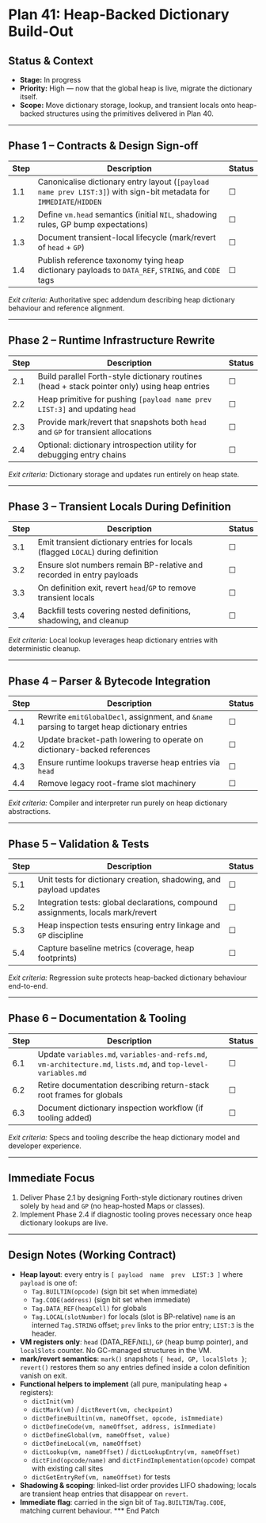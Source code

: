 # Plan 41: Heap-Backed Dictionary Build-Out

## Status & Context

- **Stage:** In progress
- **Priority:** High — now that the global heap is live, migrate the dictionary itself.
- **Scope:** Move dictionary storage, lookup, and transient locals onto heap-backed structures using the primitives delivered in Plan 40.

---

## Phase 1 – Contracts & Design Sign-off

| Step | Description                                                                                                             | Status |
| ---- | ----------------------------------------------------------------------------------------------------------------------- | ------ |
| 1.1  | Canonicalise dictionary entry layout (`[payload name prev LIST:3]`) with sign-bit metadata for `IMMEDIATE`/`HIDDEN`     | ☐     |
| 1.2  | Define `vm.head` semantics (initial `NIL`, shadowing rules, GP bump expectations)                                   | ☐     |
| 1.3  | Document transient-local lifecycle (mark/revert of `head` + `GP`)                                                   | ☐     |
| 1.4  | Publish reference taxonomy tying heap dictionary payloads to `DATA_REF`, `STRING`, and `CODE` tags                     | ☐     |

_Exit criteria:_ Authoritative spec addendum describing heap dictionary behaviour and reference alignment.

---

## Phase 2 – Runtime Infrastructure Rewrite

| Step | Description                                                                               | Status |
| ---- | ----------------------------------------------------------------------------------------- | ------ |
| 2.1  | Build parallel Forth-style dictionary routines (head + stack pointer only) using heap entries | ☐      |
| 2.2  | Heap primitive for pushing `[payload name prev LIST:3]` and updating `head`                | ☐     |
| 2.3  | Provide mark/revert that snapshots both `head` and `GP` for transient allocations          | ☐     |
| 2.4  | Optional: dictionary introspection utility for debugging entry chains                          | ☐      |

_Exit criteria:_ Dictionary storage and updates run entirely on heap state.

---

## Phase 3 – Transient Locals During Definition

| Step | Description                                                                      | Status |
| ---- | -------------------------------------------------------------------------------- | ------ |
| 3.1  | Emit transient dictionary entries for locals (flagged `LOCAL`) during definition | ☐      |
| 3.2  | Ensure slot numbers remain BP-relative and recorded in entry payloads            | ☐      |
| 3.3  | On definition exit, revert `head`/`GP` to remove transient locals            | ☐      |
| 3.4  | Backfill tests covering nested definitions, shadowing, and cleanup               | ☐      |

_Exit criteria:_ Local lookup leverages heap dictionary entries with deterministic cleanup.

---

## Phase 4 – Parser & Bytecode Integration

| Step | Description                                                                                 | Status |
| ---- | ------------------------------------------------------------------------------------------- | ------ |
| 4.1  | Rewrite `emitGlobalDecl`, assignment, and `&name` parsing to target heap dictionary entries | ☐      |
| 4.2  | Update bracket-path lowering to operate on dictionary-backed references                     | ☐      |
| 4.3  | Ensure runtime lookups traverse heap entries via `head`                                 | ☐      |
| 4.4  | Remove legacy root-frame slot machinery                                                     | ☐      |

_Exit criteria:_ Compiler and interpreter run purely on heap dictionary abstractions.

---

## Phase 5 – Validation & Tests

| Step | Description                                                                         | Status |
| ---- | ----------------------------------------------------------------------------------- | ------ |
| 5.1  | Unit tests for dictionary creation, shadowing, and payload updates                  | ☐      |
| 5.2  | Integration tests: global declarations, compound assignments, locals mark/revert    | ☐      |
| 5.3  | Heap inspection tests ensuring entry linkage and `GP` discipline                    | ☐      |
| 5.4  | Capture baseline metrics (coverage, heap footprints)                                | ☐      |

_Exit criteria:_ Regression suite protects heap-backed dictionary behaviour end-to-end.

---

## Phase 6 – Documentation & Tooling

| Step | Description                                                                                                    | Status |
| ---- | -------------------------------------------------------------------------------------------------------------- | ------ |
| 6.1  | Update `variables.md`, `variables-and-refs.md`, `vm-architecture.md`, `lists.md`, and `top-level-variables.md` | ☐      |
| 6.2  | Retire documentation describing return-stack root frames for globals                                           | ☐      |
| 6.3  | Document dictionary inspection workflow (if tooling added)                                                     | ☐      |

_Exit criteria:_ Specs and tooling describe the heap dictionary model and developer experience.

---

## Immediate Focus

1. Deliver Phase 2.1 by designing Forth-style dictionary routines driven solely by `head` and `GP` (no heap-hosted Maps or classes).
2. Implement Phase 2.4 if diagnostic tooling proves necessary once heap dictionary lookups are live.

---

## Design Notes (Working Contract)

- **Heap layout**: every entry is `[ payload  name  prev  LIST:3 ]` where `payload` is one of:
  - `Tag.BUILTIN(opcode)` (sign bit set when immediate)
  - `Tag.CODE(address)` (sign bit set when immediate)
  - `Tag.DATA_REF(heapCell)` for globals
  - `Tag.LOCAL(slotNumber)` for locals (slot is BP-relative)
  `name` is an interned `Tag.STRING` offset; `prev` links to the prior entry; `LIST:3` is the header.
- **VM registers only**: `head` (DATA_REF/`NIL`), `GP` (heap bump pointer), and `localSlots` counter. No GC-managed structures in the VM.
- **mark/revert semantics**: `mark()` snapshots `{ head, GP, localSlots }`; `revert()` restores them so any entries defined inside a colon definition vanish on exit.
- **Functional helpers to implement** (all pure, manipulating heap + registers):
  - `dictInit(vm)`
  - `dictMark(vm)` / `dictRevert(vm, checkpoint)`
  - `dictDefineBuiltin(vm, nameOffset, opcode, isImmediate)`
  - `dictDefineCode(vm, nameOffset, address, isImmediate)`
  - `dictDefineGlobal(vm, nameOffset, value)`
  - `dictDefineLocal(vm, nameOffset)`
  - `dictLookup(vm, nameOffset)` / `dictLookupEntry(vm, nameOffset)`
  - `dictFind(opcode/name)` and `dictFindImplementation(opcode)` compat with existing call sites
  - `dictGetEntryRef(vm, nameOffset)` for tests
- **Shadowing & scoping**: linked-list order provides LIFO shadowing; locals are transient heap entries that disappear on `revert`.
- **Immediate flag**: carried in the sign bit of `Tag.BUILTIN`/`Tag.CODE`, matching current behaviour.
*** End Patch
